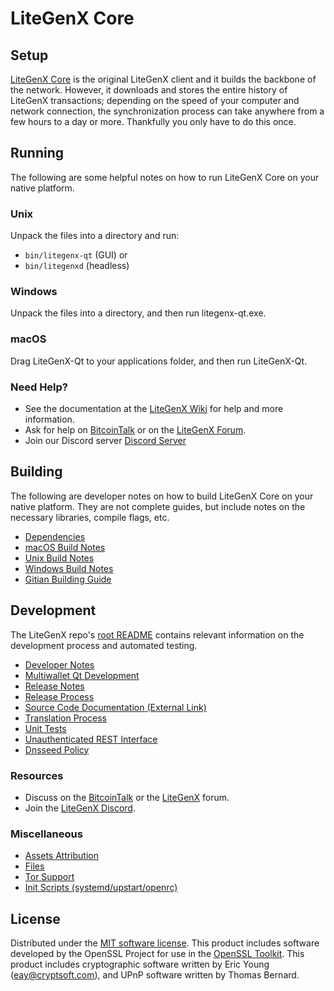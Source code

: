 LiteGenX Core
=============

Setup
---------------------
[LiteGenX Core](http://litegenx.org/wallet) is the original LiteGenX client and it builds the backbone of the network. However, it downloads and stores the entire history of LiteGenX transactions; depending on the speed of your computer and network connection, the synchronization process can take anywhere from a few hours to a day or more. Thankfully you only have to do this once.

Running
---------------------
The following are some helpful notes on how to run LiteGenX Core on your native platform.

### Unix

Unpack the files into a directory and run:

- `bin/litegenx-qt` (GUI) or
- `bin/litegenxd` (headless)

### Windows

Unpack the files into a directory, and then run litegenx-qt.exe.

### macOS

Drag LiteGenX-Qt to your applications folder, and then run LiteGenX-Qt.

### Need Help?

* See the documentation at the [LiteGenX Wiki](https://github.com/LiteGenX-Project/LiteGenX/wiki)
for help and more information.
* Ask for help on [BitcoinTalk](https://bitcointalk.org/index.php?topic=1262920.0) or on the [LiteGenX Forum](http://forum.litegenx.org/).
* Join our Discord server [Discord Server](https://discord.litegenx.org)

Building
---------------------
The following are developer notes on how to build LiteGenX Core on your native platform. They are not complete guides, but include notes on the necessary libraries, compile flags, etc.

- [Dependencies](dependencies.md)
- [macOS Build Notes](build-osx.md)
- [Unix Build Notes](build-unix.md)
- [Windows Build Notes](build-windows.md)
- [Gitian Building Guide](gitian-building.md)

Development
---------------------
The LiteGenX repo's [root README](/README.md) contains relevant information on the development process and automated testing.

- [Developer Notes](developer-notes.md)
- [Multiwallet Qt Development](multiwallet-qt.md)
- [Release Notes](release-notes.md)
- [Release Process](release-process.md)
- [Source Code Documentation (External Link)](https://www.fuzzbawls.pw/litegenx/doxygen/)
- [Translation Process](translation_process.md)
- [Unit Tests](unit-tests.md)
- [Unauthenticated REST Interface](REST-interface.md)
- [Dnsseed Policy](dnsseed-policy.md)

### Resources
* Discuss on the [BitcoinTalk](https://bitcointalk.org/index.php?topic=1262920.0) or the [LiteGenX](http://forum.litegenx.org/) forum.
* Join the [LiteGenX Discord](https://discord.litegenx.org).

### Miscellaneous
- [Assets Attribution](assets-attribution.md)
- [Files](files.md)
- [Tor Support](tor.md)
- [Init Scripts (systemd/upstart/openrc)](init.md)

License
---------------------
Distributed under the [MIT software license](/COPYING).
This product includes software developed by the OpenSSL Project for use in the [OpenSSL Toolkit](https://www.openssl.org/). This product includes
cryptographic software written by Eric Young ([eay@cryptsoft.com](mailto:eay@cryptsoft.com)), and UPnP software written by Thomas Bernard.
